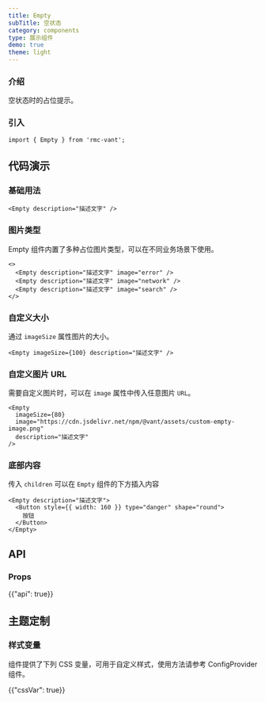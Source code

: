 ```yaml
---
title: Empty
subTitle: 空状态
category: components
type: 展示组件
demo: true
theme: light
---
```


### 介绍

空状态时的占位提示。

### 引入

```tsx
import { Empty } from 'rmc-vant';
```

## 代码演示

### 基础用法

```tsx
<Empty description="描述文字" />
```

### 图片类型

Empty 组件内置了多种占位图片类型，可以在不同业务场景下使用。

```tsx
<>
  <Empty description="描述文字" image="error" />
  <Empty description="描述文字" image="network" />
  <Empty description="描述文字" image="search" />
</>
```

### 自定义大小

通过 `imageSize` 属性图片的大小。

```tsx
<Empty imageSize={100} description="描述文字" />
```

### 自定义图片 URL

需要自定义图片时，可以在 `image` 属性中传入任意图片 `URL`。

```tsx
<Empty
  imageSize={80}
  image="https://cdn.jsdelivr.net/npm/@vant/assets/custom-empty-image.png"
  description="描述文字"
/>
```

### 底部内容

传入 `children` 可以在 `Empty` 组件的下方插入内容

```tsx
<Empty description="描述文字">
  <Button style={{ width: 160 }} type="danger" shape="round">
    按钮
  </Button>
</Empty>
```

## API

### Props

{{"api": true}}

## 主题定制

### 样式变量

组件提供了下列 CSS 变量，可用于自定义样式，使用方法请参考 ConfigProvider 组件。

{{"cssVar": true}}
